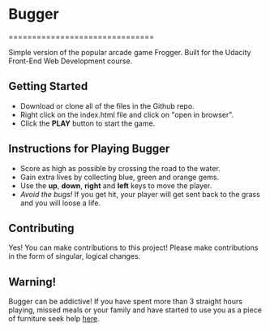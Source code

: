 # Bugger
===============================

Simple version of the popular arcade game Frogger. Built for the Udacity Front-End Web Development course. 

## Getting Started

* Download or clone all of the files in the Github repo. 
* Right click on the index.html file and click on "open in browser".
* Click the **PLAY** button to start the game.

## Instructions for Playing Bugger

* Score as high as possible by crossing the road to the water.
* Gain extra lives by collecting blue, green and orange gems.
* Use the **up**, **down**, **right** and **left** keys to move the player.
* _Avoid the bugs!_ If you get hit, your player will get sent back to the grass and you will loose a life.

## Contributing

Yes! You can make contributions to this project! Please make contributions in the form of singular, logical changes.

## Warning!

Bugger can be addictive! If you have spent more than 3 straight hours playing, missed meals or your family and 
have started to use you as a piece of furniture seek help [here](www.example.com). 
